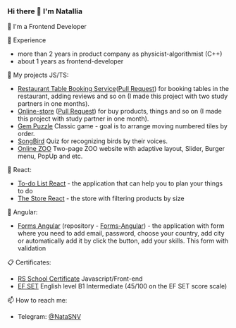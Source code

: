 ### Hi there 👋 I'm Natallia

🌱 I'm a Frontend Developer



🔭 Experience

- more than 2 years in product company as physicist-algorithmist (C++)
- about 1 years as frontend-developer 

📁 My projects JS/TS:

- [Restaurant Table Booking Service](https://vagon.herokuapp.com/)([Pull Request](https://github.com/AP-Est/RestTableBooking/pull/37)) for booking tables in the restaurant, adding reviews and so on (I made this project with two study partners in one months).
- [Online-store](https://ap-est.github.io/Online-Store/) ([Pull Request](https://github.com/AP-Est/Online-Store/pull/29)) for buy products, things and so on (I made this project with study partner in one month).
- [Gem Puzzle](https://rolling-scopes-school.github.io/natalliasnv-JSFE2022Q3/gem-puzzle/) Classic game - goal is to arrange moving numbered tiles by order.
- [SongBird](https://rolling-scopes-school.github.io/natalliasnv-JSFE2022Q3/songbird/main.html) Quiz for recognizing birds by their voices.
- [Online ZOO](https://rolling-scopes-school.github.io/natalliasnv-JSFE2022Q3/online-zoo/pages/main/) Two-page ZOO website with adaptive layout, Slider, Burger menu, PopUp and etc.

📁 React:

- [To-do List React](https://github.com/NatalliaSNV/Todo-List-React) - the application that can help you to plan your things to do
- [The Store React](https://github.com/NatalliaSNV/The-Store-React) - the store with filtering products by size


📁 Angular:

- [Forms Angular](https://natalliasnv.github.io/Forms-Angular/) (repository - [Forms-Angular](https://github.com/NatalliaSNV/Forms-Angular)) - the application with form where you need to add email, password, choose your country, add city or automatically add it by click the button, add your skills. This form with validation

📋 Certificates:
- [RS School Certificate](https://app.rs.school/certificate/0cw6b30z) Javascript/Front-end
- [EF SET](https://www.efset.org/cert/P48WfC) English level B1 Intermediate (45/100 on the EF SET score scale)

📫 How to reach me:
- Telegram: [@NataSNV](https://t.me/NataSNV)

<!--
**NatalliaSNV/NatalliaSNV** is a ✨ _special_ ✨ repository because its `README.md` (this file) appears on your GitHub profile.

Here are some ideas to get you started:

- 🔭 I’m currently working on ...
- 🌱 I’m currently learning ...
- 👯 I’m looking to collaborate on ...
- 🤔 I’m looking for help with ...
- 💬 Ask me about ...
- 📫 How to reach me: ...
- 😄 Pronouns: ...
- ⚡ Fun fact: ...
-->
